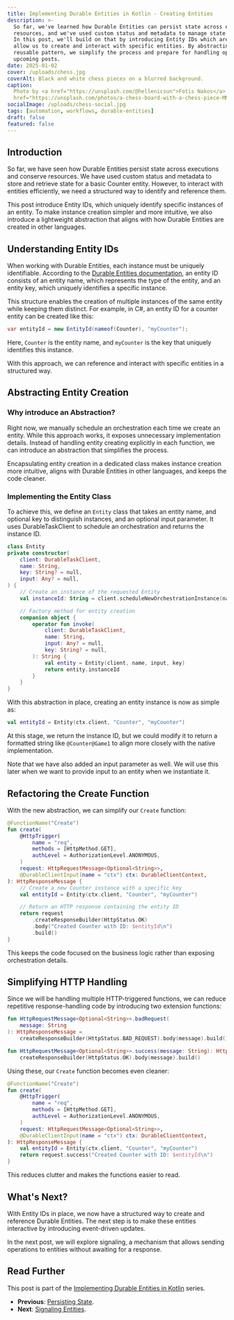 ```yaml
---
title: Implementing Durable Entities in Kotlin - Creating Entities
description: >-
  So far, we've learned how Durable Entities can persist state across executions and conserve
  resources, and we've used custom status and metadata to manage state for a basic counter entity.
  In this post, we'll build on that by introducing Entity IDs which are unique identifiers that
  allow us to create and interact with specific entities. By abstracting entity creation into a
  reusable pattern, we simplify the process and prepare for handling operations efficiently in
  upcoming posts.
date: 2025-01-02
cover: /uploads/chess.jpg
coverAlt: Black and white chess pieces on a blurred background.
caption:
  Photo by <a href="https://unsplash.com/@hellenicsun">Fotis Nakos</a> on <a
  href="https://unsplash.com/photos/a-chess-board-with-a-chess-piece-MMgrFmTRpSU">Unsplash</a>
socialImage: /uploads/chess-social.jpg
tags: [automation, workflows, durable-entities]
draft: false
featured: false
---
```


## Introduction

So far, we have seen how Durable Entities persist state across executions and conserve resources. We
have used custom status and metadata to store and retrieve state for a basic Counter entity.
However, to interact with entities efficiently, we need a structured way to identify and reference
them.

This post introduce Entity IDs, which uniquely identify specific instances of an entity. To make
instance creation simpler and more intuitive, we also introduce a lightweight abstraction that
aligns with how Durable Entities are created in other languages.

## Understanding Entity IDs

When working with Durable Entities, each instance must be uniquely identifiable. According to the
[Durable Entities documentation](https://learn.microsoft.com/en-us/azure/azure-functions/durable/durable-functions-entities?tabs=function-based%2Cin-process%2Cpython-v2&pivots=csharp#entity-id),
an entity ID consists of an entity name, which represents the type of the entity, and an entity key,
which uniquely identifies a specific instance.

This structure enables the creation of multiple instances of the same entity while keeping them
distinct. For example, in C#, an entity ID for a counter entity can be created like this:

```csharp
var entityId = new EntityId(nameof(Counter), "myCounter");
```

Here, `Counter` is the entity name, and `myCounter` is the key that uniquely identifies this
instance.

With this approach, we can reference and interact with specific entities in a structured way.

## Abstracting Entity Creation

### Why introduce an Abstraction?

Right now, we manually schedule an orchestration each time we create an entity. While this approach
works, it exposes unnecessary implementation details. Instead of handling entity creating explicitly
in each function, we can introduce an abstraction that simplifies the process.

Encapsulating entity creation in a dedicated class makes instance creation more intuitive, aligns
with Durable Entities in other languages, and keeps the code cleaner.

### Implementing the Entity Class

To achieve this, we define an `Entity` class that takes an entity name, and optional key to
distinguish instances, and an optional input parameter. It uses DurableTaskClient to schedule an
orchestration and returns the instance ID.

```kotlin
class Entity
private constructor(
    client: DurableTaskClient,
    name: String,
    key: String? = null,
    input: Any? = null,
) {
    // Create an instance of the requested Entity
    val instanceId: String = client.scheduleNewOrchestrationInstance(name, input, key)

    // Factory method for entity creation
    companion object {
        operator fun invoke(
            client: DurableTaskClient,
            name: String,
            input: Any? = null,
            key: String? = null,
        ): String {
            val entity = Entity(client, name, input, key)
            return entity.instanceId
        }
    }
}
```

With this abstraction in place, creating an entity instance is now as simple as:

```kotlin
val entityId = Entity(ctx.client, "Counter", "myCounter")
```

At this stage, we return the instance ID, but we could modify it to return a formatted string like
`@Counter@Game1` to align more closely with the native implementation.

Note that we have also added an input parameter as well. We will use this later when we want to
provide input to an entity when we instantiate it.

## Refactoring the Create Function

With the new abstraction, we can simplify our `Create` function:

```kotlin
@FunctionName("Create")
fun create(
    @HttpTrigger(
        name = "req",
        methods = [HttpMethod.GET],
        authLevel = AuthorizationLevel.ANONYMOUS,
    )
    request: HttpRequestMessage<Optional<String>>,
    @DurableClientInput(name = "ctx") ctx: DurableClientContext,
): HttpResponseMessage {
    // Create a new Counter instance with a specific key
    val entityId = Entity(ctx.client, "Counter", "myCounter")

    // Return an HTTP response containing the entity ID
    return request
        .createResponseBuilder(HttpStatus.OK)
        .body("Created Counter with ID: $entityId\n")
        .build()
}
```

This keeps the code focused on the business logic rather than exposing orchestration details.

## Simplifying HTTP Handling

Since we will be handling multiple HTTP-triggered functions, we can reduce repetitive
response-handling code by introducing two extension functions:

```kotlin
fun HttpRequestMessage<Optional<String>>.badRequest(
    message: String
): HttpResponseMessage =
    createResponseBuilder(HttpStatus.BAD_REQUEST).body(message).build()

fun HttpRequestMessage<Optional<String>>.success(message: String): HttpResponseMessage =
    createResponseBuilder(HttpStatus.OK).body(message).build()
```

Using these, our `Create` function becomes even cleaner:

```kotlin
@FunctionName("Create")
fun create(
    @HttpTrigger(
        name = "req",
        methods = [HttpMethod.GET],
        authLevel = AuthorizationLevel.ANONYMOUS,
    )
    request: HttpRequestMessage<Optional<String>>,
    @DurableClientInput(name = "ctx") ctx: DurableClientContext,
): HttpResponseMessage {
    val entityId = Entity(ctx.client, "Counter", "myCounter")
    return request.success("Created Counter with ID: $entityId\n")
}
```

This reduces clutter and makes the functions easier to read.

## What's Next?

With Entity IDs in place, we now have a structured way to create and reference Durable Entities. The
next step is to make these entities interactive by introducing event-driven updates.

In the next post, we will explore signaling, a mechanism that allows sending operations to entities
without awaiting for a response.

## Read Further

This post is part of the
[Implementing Durable Entities in Kotlin](/implementing-durable-entities-in-kotlin) series.

- **Previous**: [Persisting State](/implementing-durable-entities-in-kotlin-persisting-state).
- **Next**: [Signaling Entities](/implementing-durable-entities-in-kotlin-signaling-entities).
